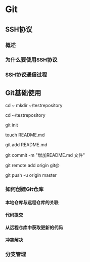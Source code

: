 # Git

## SSH协议


### 概述


### 为什么要使用SSH协议


### SSH协议通信过程


## Git基础使用

cd ~
mkdir ~/testrepository

cd ~/testrepository

git init

touch README.md

git add README.md

git commit -m "增加README.md 文件"

git remote add origin git@

git push -u origin master

### 如何创建Git仓库

#### 本地仓库与远程仓库的关联

#### 代码提交

#### 从远程仓库中获取更新的代码

#### 冲突解决

### 分支管理



